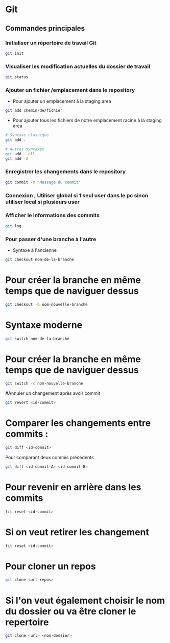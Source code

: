 # Git 

## Commandes principales 

### Initialiser un répertoire de travail Git 

```bash
git init
```

### Visualiser les modification actuelles du dossier de travail

```bash
git status
```
### Ajouter un fichier /emplacement dans le repository

* Pour ajouter un emplacement à la staging area 
```bash
git add chemin/de/fichier
```

* Pour ajouter tous les fichiers de notre emplacement racine à la staging area
```bash
# Syntaxe classique
git add .

# Autres syntaxes 
git add --all
git add -A
```

### Enregistrer les changements dans le repository

```bash
git commit -m "Message du commit"
```

### Connexion ; Utiliser global si 1 seul user dans le pc sinon utiliser local si plusieurs user 

### Afficher le informations des commits

```bash
git log
```

### Pour passer d'une branche à l'autre 

* Syntaxe à l'ancienne
```bash
git checkout nom-de-la-branche
```
# Pour créer la branche en même temps que de naviguer dessus
```bash
git checkout -b nom-nouvelle-branche
```
# Syntaxe moderne
```bash
git switch nom-de-la-branche
```
# Pour créer la branche en même temps que de naviguer dessus
```bash
git switch -c nom-nouvelle-branche
```
#Annuler un changement après avoir commit 
```bash
git revert <id-commit>
```
# Comparer les changements entre commits : 
```bash
git diff <id-commit>
```
Pour comparant deux commis précédents
```bash
git diff <id-commit-A> <id-commit-B>
```

# Pour revenir en arrière dans les commits 

```bash
fit reset <id-commit>
```

# Si on veut retirer les changement 

```bash
fit reset <id-commit>
```

# Pour cloner un repos
```bash
git clone <url-repos>
```

# Si l'on veut également choisir le nom du dossier ou va être cloner le repertoire
```bash
git clone <url> <nom-dossier>
```
